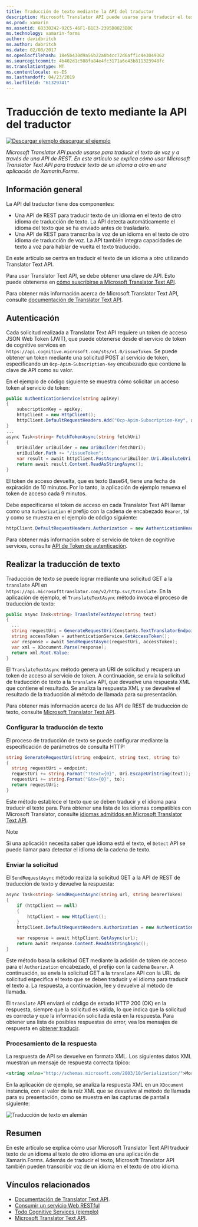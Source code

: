```yaml
---
title: Traducción de texto mediante la API del traductor
description: Microsoft Translator API puede usarse para traducir el texto de voz y a través de una API de REST. En este artículo se explica cómo usar Microsoft Translator Text API para traducir texto de un idioma a otro en una aplicación de Xamarin.Forms.
ms.prod: xamarin
ms.assetid: 68330242-92C5-46F1-B1E3-2395D8823B0C
ms.technology: xamarin-forms
author: davidbritch
ms.author: dabritch
ms.date: 02/08/2017
ms.openlocfilehash: 18e5b430d9a56b22a0b4cc72d6aff1c4e3049362
ms.sourcegitcommit: 4b402d1c508fa84e4fc3171a6e43b811323948fc
ms.translationtype: MT
ms.contentlocale: es-ES
ms.lasthandoff: 04/23/2019
ms.locfileid: "61329741"
---
```

# <a name="text-translation-using-the-translator-api"></a>Traducción de texto mediante la API del traductor

[![Descargar ejemplo](~/media/shared/download.png) descargar el ejemplo](https://developer.xamarin.com/samples/xamarin-forms/WebServices/TodoCognitiveServices/)

_Microsoft Translator API puede usarse para traducir el texto de voz y a través de una API de REST. En este artículo se explica cómo usar Microsoft Translator Text API para traducir texto de un idioma a otro en una aplicación de Xamarin.Forms._

## <a name="overview"></a>Información general

La API del traductor tiene dos componentes:

- Una API de REST para traducir texto de un idioma en el texto de otro idioma de traducción de texto. La API detecta automáticamente el idioma del texto que se ha enviado antes de trasladarlo.
- Una API de REST para transcriba la voz de un idioma en el texto de otro idioma de traducción de voz. La API también integra capacidades de texto a voz para hablar de vuelta el texto traducido.

En este artículo se centra en traducir el texto de un idioma a otro utilizando Translator Text API.

Para usar Translator Text API, se debe obtener una clave de API. Esto puede obtenerse en [cómo suscribirse a Microsoft Translator Text API](/azure/cognitive-services/translator/translator-text-how-to-signup/).

Para obtener más información acerca de Microsoft Translator Text API, consulte [documentación de Translator Text API](/azure/cognitive-services/translator/).

## <a name="authentication"></a>Autenticación

Cada solicitud realizada a Translator Text API requiere un token de acceso JSON Web Token (JWT), que puede obtenerse desde el servicio de token de cognitive services en `https://api.cognitive.microsoft.com/sts/v1.0/issueToken`. Se puede obtener un token mediante una solicitud POST al servicio de token, especificando un `Ocp-Apim-Subscription-Key` encabezado que contiene la clave de API como su valor.

En el ejemplo de código siguiente se muestra cómo solicitar un acceso token al servicio de token:

```csharp
public AuthenticationService(string apiKey)
{
    subscriptionKey = apiKey;
    httpClient = new HttpClient();
    httpClient.DefaultRequestHeaders.Add("Ocp-Apim-Subscription-Key", apiKey);
}
...
async Task<string> FetchTokenAsync(string fetchUri)
{
    UriBuilder uriBuilder = new UriBuilder(fetchUri);
    uriBuilder.Path += "/issueToken";
    var result = await httpClient.PostAsync(uriBuilder.Uri.AbsoluteUri, null);
    return await result.Content.ReadAsStringAsync();
}
```

El token de acceso devuelta, que es texto Base64, tiene una fecha de expiración de 10 minutos. Por lo tanto, la aplicación de ejemplo renueva el token de acceso cada 9 minutos.

Debe especificarse el token de acceso en cada Translator Text API llamar como una `Authorization` el prefijo con la cadena de encabezado `Bearer`, tal y como se muestra en el ejemplo de código siguiente:

```csharp
httpClient.DefaultRequestHeaders.Authorization = new AuthenticationHeaderValue("Bearer", bearerToken);
```

Para obtener más información sobre el servicio de token de cognitive services, consulte [API de Token de autenticación](http://docs.microsofttranslator.com/oauth-token.html).

## <a name="performing-text-translation"></a>Realizar la traducción de texto

Traducción de texto se puede lograr mediante una solicitud GET a la `translate` API en `https://api.microsofttranslator.com/v2/http.svc/translate`. En la aplicación de ejemplo, el `TranslateTextAsync` método invoca el proceso de traducción de texto:

```csharp
public async Task<string> TranslateTextAsync(string text)
{
  ...
  string requestUri = GenerateRequestUri(Constants.TextTranslatorEndpoint, text, "en", "de");
  string accessToken = authenticationService.GetAccessToken();
  var response = await SendRequestAsync(requestUri, accessToken);
  var xml = XDocument.Parse(response);
  return xml.Root.Value;
}
```

El `TranslateTextAsync` método genera un URI de solicitud y recupera un token de acceso al servicio de token. A continuación, se envía la solicitud de traducción de texto a la `translate` API, que devuelve una respuesta XML que contiene el resultado. Se analiza la respuesta XML y se devuelve el resultado de la traducción al método de llamada para su presentación.

Para obtener más información acerca de las API de REST de traducción de texto, consulte [Microsoft Translator Text API](http://docs.microsofttranslator.com/text-translate.html).

### <a name="configuring-text-translation"></a>Configurar la traducción de texto

El proceso de traducción de texto se puede configurar mediante la especificación de parámetros de consulta HTTP:

```csharp
string GenerateRequestUri(string endpoint, string text, string to)
{
  string requestUri = endpoint;
  requestUri += string.Format("?text={0}", Uri.EscapeUriString(text));
  requestUri += string.Format("&to={0}", to);
  return requestUri;
}
```

Este método establece el texto que se deben traducir y el idioma para traducir el texto para. Para obtener una lista de los idiomas compatibles con Microsoft Translator, consulte [idiomas admitidos en Microsoft Translator Text API](/azure/cognitive-services/translator/languages/).

> [!NOTE]
> Si una aplicación necesita saber qué idioma está el texto, el `Detect` API se puede llamar para detectar el idioma de la cadena de texto.

### <a name="sending-the-request"></a>Enviar la solicitud

El `SendRequestAsync` método realiza la solicitud GET a la API de REST de traducción de texto y devuelve la respuesta:

```csharp
async Task<string> SendRequestAsync(string url, string bearerToken)
{
    if (httpClient == null)
    {
        httpClient = new HttpClient();
    }
    httpClient.DefaultRequestHeaders.Authorization = new AuthenticationHeaderValue("Bearer", bearerToken);

    var response = await httpClient.GetAsync(url);
    return await response.Content.ReadAsStringAsync();
}
```

Este método basa la solicitud GET mediante la adición de token de acceso para el `Authorization` encabezado, el prefijo con la cadena `Bearer`. A continuación, se envía la solicitud GET a la `translate` API con la URL de solicitud especifica el texto que se deben traducir y el idioma para traducir el texto a. La respuesta, a continuación, lee y devuelve al método de llamada.

El `translate` API enviará el código de estado HTTP 200 (OK) en la respuesta, siempre que la solicitud es válida, lo que indica que la solicitud es correcta y que la información solicitada está en la respuesta. Para obtener una lista de posibles respuestas de error, vea los mensajes de respuesta en [obtener traducir](http://docs.microsofttranslator.com/text-translate.html#!/default/get_Translate).

### <a name="processing-the-response"></a>Procesamiento de la respuesta

La respuesta de API se devuelve en formato XML. Los siguientes datos XML muestran un mensaje de respuesta correcta típico:

```xml
<string xmlns="http://schemas.microsoft.com/2003/10/Serialization/">Morgen kaufen gehen ein</string>
```

En la aplicación de ejemplo, se analiza la respuesta XML en un `XDocument` instancia, con el valor de la raíz XML que se devuelve al método de llamada para su presentación, como se muestra en las capturas de pantalla siguiente:

![](text-translation-images/text-translation.png "Traducción de texto en alemán")

## <a name="summary"></a>Resumen

En este artículo se explica cómo usar Microsoft Translator Text API traducir texto de un idioma al texto de otro idioma en una aplicación de Xamarin.Forms. Además de traducir el texto, Microsoft Translator API también pueden transcribir voz de un idioma en el texto de otro idioma.

## <a name="related-links"></a>Vínculos relacionados

- [Documentación de Translator Text API](/azure/cognitive-services/translator/).
- [Consumir un servicio Web RESTful](~/xamarin-forms/data-cloud/consuming/rest.md)
- [Todo Cognitive Services (ejemplo)](https://developer.xamarin.com/samples/xamarin-forms/WebServices/TodoCognitiveServices/)
- [Microsoft Translator Text API](http://docs.microsofttranslator.com/text-translate.html).
